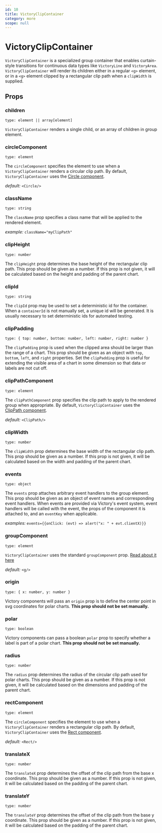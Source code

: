 ```yaml
---
id: 10
title: VictoryClipContainer
category: more
scope: null
---
```

# VictoryClipContainer

`VictoryClipContainer` is a specialized group container that enables curtain-style transitions for continuous data types like `VictoryLine` and `VictoryArea`. `VictoryClipContainer` will render its children either in a regular `<g>` element, or in a `<g>` element clipped by a rectangular clip path when a `clipWidth` is supplied.

## Props

### children

`type: element || array[element]`

`VictoryClipContainer` renders a single child, or an array of children in group element.

### circleComponent

`type: element`

The `circleComponent` specifies the element to use when a `VictoryClipContainer` renders a circular clip path. By default, `VictoryClipContainer` uses the [Circle component][].

*default:* `<Circle/>`

### className

`type: string`

The `className` prop specifies a class name that will be applied to the rendered element.

*example:* `className="myClipPath"`

### clipHeight

`type: number`

The `clipHeight` prop determines the base height of the rectangular clip path. This prop should be
given as a number. If this prop is not given, it will be calculated based on the height and padding
of the parent chart.

### clipId

`type: string`

The `clipId` prop may be used to set a deterministic id for the container. When a `containerId` is not manually set, a unique id will be generated. It is usually necessary to set deterministic ids for automated testing.

### clipPadding

`type: { top: number, bottom: number, left: number, right: number }`

The `clipPadding` prop is used when the clipped area should be larger than the range of a chart.
This prop should be given as an object with `top`, `bottom`, `left`, and `right` properties. Set
the `clipPadding` prop is useful for extending the visible area of a chart in some dimension so
that data or labels are not cut off.

### clipPathComponent

`type: element`

The `clipPathComponent` prop specifies the clip path to apply to the rendered group when appropriate. By default, `VictoryClipContainer` uses the [ClipPath component][].

*default:* `<ClipPath/>`

### clipWidth

`type: number`

The `clipWidth` prop determines the base width of the rectangular clip path. This prop should be
given as a number. If this prop is not given, it will be calculated based on the width and padding
of the parent chart.

### events

`type: object`

The `events` prop attaches arbitrary event handlers to the group element. This prop should be given as an object of event names and corresponding event handlers. When events are provided via Victory's event system, event handlers will be called with the event, the props of the component it is attached to, and an `eventKey` when applicable.

*examples:* `events={{onClick: (evt) => alert("x: " + evt.clientX)}}`

### groupComponent

`type: element`

`VictoryClipContainer` uses the standard `groupComponent` prop. [Read about it here](https://formidable.com/open-source/victory/docs/common-props#groupcomponent)

*default:* `<g/>`

### origin

`type: { x: number, y: number }`

Victory components will pass an `origin` prop is to define the center point in svg coordinates for polar charts. **This prop should not be set manually.**

### polar

`type: boolean`

Victory components can pass a boolean `polar` prop to specify whether a label is part of a polar chart. **This prop should not be set manually.**

### radius

`type: number`

The `radius` prop determines the radius of the circular clip path used for polar charts. This prop should be
given as a number. If this prop is not given, it will be calculated based on the dimensions and padding
of the parent chart.

### rectComponent

`type: element`

The `circleComponent` specifies the element to use when a `VictoryClipContainer` renders a rectangular clip path. By default, `VictoryClipContainer` uses the [Rect component][].

*default:* `<Rect/>`

### translateX

`type: number`

The `translateX` prop determines the offset of the clip path from the base x coordinate. This prop
should be given as a number. If this prop is not given, it will be calculated based on the padding
of the parent chart.

### translateY

`type: number`

The `translateY` prop determines the offset of the clip path from the base y coordinate. This prop
should be given as a number. If this prop is not given, it will be calculated based on the padding
of the parent chart.


[ClipPath Component]: https://formidable.com/open-source/victory/docs/victory-primitives#clippath
[Circle Component]: https://formidable.com/open-source/victory/docs/victory-primitives#circle
[Rect Component]: https://formidable.com/open-source/victory/docs/victory-primitives#rect
